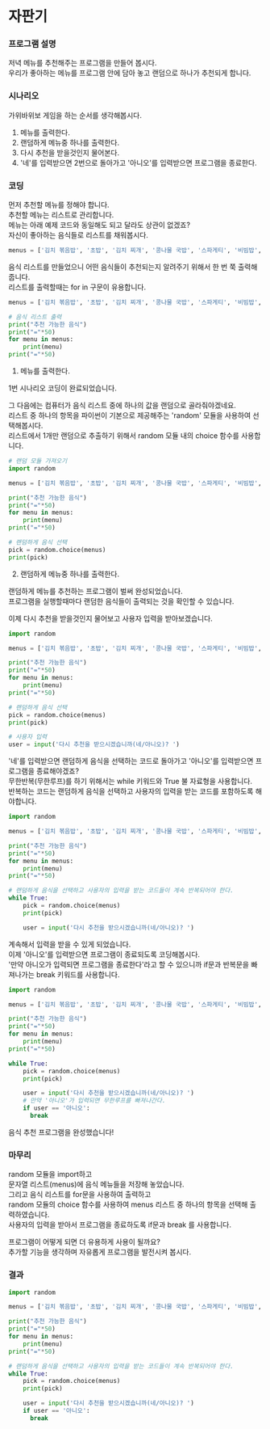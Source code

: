 # 자판기
### 프로그램 설명
저녁 메뉴를 추천해주는 프로그램을 만들어 봅시다.      
우리가 좋아하는 메뉴를 프로그램 안에 담아 놓고 랜덤으로 하나가 추천되게 합니다.    

### 시나리오
가위바위보 게임을 하는 순서를 생각해봅시다.     

1. 메뉴를 출력한다.
2. 랜덤하게 메뉴중 하나를 출력한다.
3. 다시 추천을 받을것인지 물어본다.
4. '네'를 입력받으면 2번으로 돌아가고 '아니오'를 입력받으면 프로그램을 종료한다.

### 코딩
먼저 추천할 메뉴를 정해야 합니다.        
추천할 메뉴는 리스트로 관리합니다.     
메뉴는 아래 예제 코드와 동일해도 되고 달라도 상관이 없겠죠?      
자신이 좋아하는 음식들로 리스트를 채워봅시다.    
```python
menus = ['김치 볶음밥', '초밥', '김치 찌개', '콩나물 국밥', '스파게티', '비빔밥', '짜장면', '칼국수', '삼계탕', '돈까스']
```
음식 리스트를 만들었으니 어떤 음식들이 추천되는지 알려주기 위해서 한 번 쭉 출력해줍니다.    
리스트를 출력할때는 for in 구문이 유용합니다.    
```python
menus = ['김치 볶음밥', '초밥', '김치 찌개', '콩나물 국밥', '스파게티', '비빔밥', '짜장면', '칼국수', '삼계탕', '돈까스']

# 음식 리스트 출력
print("추천 가능한 음식")
print("="*50)
for menu in menus:
    print(menu)
print("="*50)
```
1. 메뉴를 출력한다.

1번 시나리오 코딩이 완료되었습니다.    

그 다음에는 컴퓨터가 음식 리스트 중에 하나의 값을 랜덤으로 골라줘야겠네요.       
리스트 중 하나의 항목을 파이썬이 기본으로 제공해주는 'random' 모듈을 사용하여 선택해봅시다.     
리스트에서 1개만 랜덤으로 추출하기 위해서 random 모듈 내의 choice 함수를 사용합니다.
```python
# 랜덤 모듈 가져오기
import random

menus = ['김치 볶음밥', '초밥', '김치 찌개', '콩나물 국밥', '스파게티', '비빔밥', '짜장면', '칼국수', '삼계탕', '돈까스']

print("추천 가능한 음식")
print("="*50)
for menu in menus:
    print(menu)
print("="*50)

# 랜덤하게 음식 선택
pick = random.choice(menus)
print(pick)
```
2. 랜덤하게 메뉴중 하나를 출력한다.


랜덤하게 메뉴를 추천하는 프로그램이 벌써 완성되었습니다.     
프로그램을 실행할때마다 랜덤한 음식들이 출력되는 것을 확인할 수 있습니다.      

이제 다시 추천을 받을것인지 물어보고 사용자 입력을 받아보겠습니다.
```python
import random

menus = ['김치 볶음밥', '초밥', '김치 찌개', '콩나물 국밥', '스파게티', '비빔밥', '짜장면', '칼국수', '삼계탕', '돈까스']

print("추천 가능한 음식")
print("="*50)
for menu in menus:
    print(menu)
print("="*50)

# 랜덤하게 음식 선택
pick = random.choice(menus)
print(pick)

# 사용자 입력
user = input('다시 추천을 받으시겠습니까(네/아니오)? ')
```
'네'를 입력받으면 랜덤하게 음식을 선택하는 코드로 돌아가고 '아니오'를 입력받으면 프로그램을 종료해야겠죠?     
무한반복(무한루프)를 하기 위해서는 while 키워드와 True 불 자료형을 사용합니다.      
반복하는 코드는 랜덤하게 음식을 선택하고 사용자의 입력을 받는 코드를 포함하도록 해야합니다.    
```python
import random

menus = ['김치 볶음밥', '초밥', '김치 찌개', '콩나물 국밥', '스파게티', '비빔밥', '짜장면', '칼국수', '삼계탕', '돈까스']

print("추천 가능한 음식")
print("="*50)
for menu in menus:
    print(menu)
print("="*50)

# 랜덤하게 음식을 선택하고 사용자의 입력을 받는 코드들이 계속 반복되어야 한다.
while True:
    pick = random.choice(menus)
    print(pick)

    user = input('다시 추천을 받으시겠습니까(네/아니오)? ')
```
계속해서 입력을 받을 수 있게 되었습니다.    
이제 '아니오'를 입력받으면 프로그램이 종료되도록 코딩해봅시다.     
'만약 아니오가 입력되면 프로그램을 종료한다'라고 할 수 있으니까 if문과 반복문을 빠져나가는 break 키워드를 사용합니다.
```python
import random

menus = ['김치 볶음밥', '초밥', '김치 찌개', '콩나물 국밥', '스파게티', '비빔밥', '짜장면', '칼국수', '삼계탕', '돈까스']

print("추천 가능한 음식")
print("="*50)
for menu in menus:
    print(menu)
print("="*50)

while True:
    pick = random.choice(menus)
    print(pick)

    user = input('다시 추천을 받으시겠습니까(네/아니오)? ')
    # 만약 '아니오'가 입력되면 무한루프를 빠져나간다.
    if user == '아니오':
      break
```

음식 추천 프로그램을 완성했습니다!

### 마무리
random 모듈을 import하고     
문자열 리스트(menus)에 음식 메뉴들을 저장해 놓았습니다.    
그리고 음식 리스트를 for문을 사용하여 출력하고    
random 모듈의 choice 함수를 사용하여 menus 리스트 중 하나의 항목을 선택해 출력하였습니다.    
사용자의 입력을 받아서 프로그램을 종료하도록 if문과 break 를 사용합니다. 

프로그램이 어떻게 되면 더 유용하게 사용이 될까요?    
추가할 기능을 생각하며 자유롭게 프로그램을 발전시켜 봅시다.

### 결과
```python
import random

menus = ['김치 볶음밥', '초밥', '김치 찌개', '콩나물 국밥', '스파게티', '비빔밥', '짜장면', '칼국수', '삼계탕', '돈까스']

print("추천 가능한 음식")
print("="*50)
for menu in menus:
    print(menu)
print("="*50)

# 랜덤하게 음식을 선택하고 사용자의 입력을 받는 코드들이 계속 반복되어야 한다.
while True:
    pick = random.choice(menus)
    print(pick)

    user = input('다시 추천을 받으시겠습니까(네/아니오)? ')
    if user == '아니오':
      break
```


